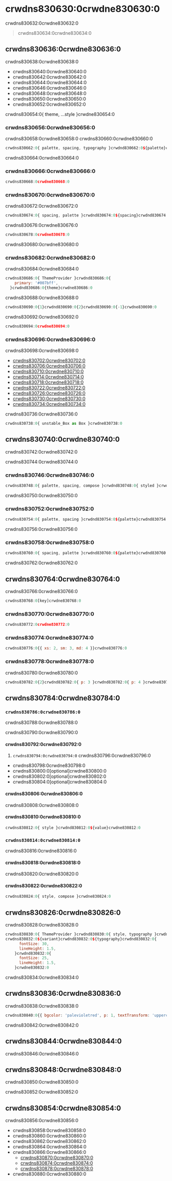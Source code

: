 # crwdns830630:0crwdne830630:0

<p class="description">crwdns830632:0crwdne830632:0</p>

> crwdns830634:0crwdne830634:0

## crwdns830636:0crwdne830636:0

crwdns830638:0crwdne830638:0

- crwdns830640:0crwdne830640:0
- crwdns830642:0crwdne830642:0
- crwdns830644:0crwdne830644:0
- crwdns830646:0crwdne830646:0
- crwdns830648:0crwdne830648:0
- crwdns830650:0crwdne830650:0
- crwdns830652:0crwdne830652:0

crwdns830654:0{ theme, ...style }crwdne830654:0

### crwdns830656:0crwdne830656:0

crwdns830658:0crwdne830658:0 crwdns830660:0crwdne830660:0

```jsx
crwdns830662:0{ palette, spacing, typography }crwdnd830662:0${palette}crwdnd830662:0${spacing}crwdnd830662:0${typography}crwdnd830662:0{ unstable_Box as Box }crwdnd830662:0{ xs: 'h6.fontSize', sm: 'h4.fontSize', md: 'h3.fontSize' }crwdnd830662:0{ xs: 2, sm: 3, md: 4}crwdne830662:0
```

crwdns830664:0crwdne830664:0

### crwdns830666:0crwdne830666:0

```jsx
crwdns830668:0crwdne830668:0
```

### crwdns830670:0crwdne830670:0

crwdns830672:0crwdne830672:0

```jsx
crwdns830674:0{ spacing, palette }crwdnd830674:0${spacing}crwdnd830674:0${palette}crwdne830674:0
```

crwdns830676:0crwdne830676:0

```jsx
crwdns830678:0crwdne830678:0
```

crwdns830680:0crwdne830680:0

### crwdns830682:0crwdne830682:0

crwdns830684:0crwdne830684:0

```jsx
crwdns830686:0{ ThemeProvider }crwdnd830686:0{
    primary: '#007bff',
  }crwdnd830686:0{theme}crwdne830686:0
```

crwdns830688:0crwdne830688:0

```jsx
crwdns830690:0{1}crwdnd830690:0{2}crwdnd830690:0{-1}crwdne830690:0
```

crwdns830692:0crwdne830692:0

```jsx
crwdns830694:0crwdne830694:0
```

### crwdns830696:0crwdne830696:0

crwdns830698:0crwdne830698:0

- [crwdns830702:0crwdne830702:0](crwdns830700:0crwdne830700:0)
- [crwdns830706:0crwdne830706:0](crwdns830704:0crwdne830704:0)
- [crwdns830710:0crwdne830710:0](crwdns830708:0crwdne830708:0)
- [crwdns830714:0crwdne830714:0](crwdns830712:0crwdne830712:0)
- [crwdns830718:0crwdne830718:0](crwdns830716:0crwdne830716:0)
- [crwdns830722:0crwdne830722:0](crwdns830720:0crwdne830720:0)
- [crwdns830726:0crwdne830726:0](crwdns830724:0crwdne830724:0)
- [crwdns830730:0crwdne830730:0](crwdns830728:0crwdne830728:0)
- [crwdns830734:0crwdne830734:0](crwdns830732:0crwdne830732:0)

crwdns830736:0crwdne830736:0

```jsx
crwdns830738:0{ unstable_Box as Box }crwdne830738:0
```

## crwdns830740:0crwdne830740:0

crwdns830742:0crwdne830742:0

crwdns830744:0crwdne830744:0

### crwdns830746:0crwdne830746:0

```jsx
crwdns830748:0{ palette, spacing, compose }crwdnd830748:0{ styled }crwdne830748:0
```

crwdns830750:0crwdne830750:0

### crwdns830752:0crwdne830752:0

```jsx
crwdns830754:0{ palette, spacing }crwdnd830754:0${palette}crwdnd830754:0${spacing}crwdne830754:0
```

crwdns830756:0crwdne830756:0

### crwdns830758:0crwdne830758:0

```jsx
crwdns830760:0{ spacing, palette }crwdnd830760:0${palette}crwdnd830760:0${spacing}crwdne830760:0
```

crwdns830762:0crwdne830762:0

## crwdns830764:0crwdne830764:0

crwdns830766:0crwdne830766:0

```js
crwdns830768:0[key]crwdne830768:0
```

### crwdns830770:0crwdne830770:0

```jsx
crwdns830772:0crwdne830772:0
```

### crwdns830774:0crwdne830774:0

```jsx
crwdns830776:0{{ xs: 2, sm: 3, md: 4 }}crwdne830776:0
```

### crwdns830778:0crwdne830778:0

crwdns830780:0crwdne830780:0

```jsx
crwdns830782:0{2}crwdnd830782:0{ p: 3 }crwdnd830782:0{ p: 4 }crwdne830782:0
```

## crwdns830784:0crwdne830784:0

### `crwdns830786:0crwdne830786:0`

crwdns830788:0crwdne830788:0

crwdns830790:0crwdne830790:0

#### crwdns830792:0crwdne830792:0

1. `crwdns830794:0crwdne830794:0` crwdns830796:0crwdne830796:0 
  - crwdns830798:0crwdne830798:0
  - crwdns830800:0[optional]crwdne830800:0
  - crwdns830802:0[optional]crwdne830802:0
  - crwdns830804:0[optional]crwdne830804:0

#### crwdns830806:0crwdne830806:0

crwdns830808:0crwdne830808:0

#### crwdns830810:0crwdne830810:0

```js
crwdns830812:0{ style }crwdnd830812:0${value}crwdne830812:0
```

### `crwdns830814:0crwdne830814:0`

crwdns830816:0crwdne830816:0

#### crwdns830818:0crwdne830818:0

crwdns830820:0crwdne830820:0

#### crwdns830822:0crwdne830822:0

```js
crwdns830824:0{ style, compose }crwdne830824:0
```

## crwdns830826:0crwdne830826:0

crwdns830828:0crwdne830828:0

```jsx
crwdns830830:0{ ThemeProvider }crwdnd830830:0{ style, typography }crwdne830830:0
crwdns830832:0${variant}crwdnd830832:0${typography}crwdnd830832:0{
      fontSize: 30,
      lineHeight: 1.5,
    }crwdnd830832:0{
      fontSize: 25,
      lineHeight: 1.5,
    }crwdne830832:0
```

crwdns830834:0crwdne830834:0

## crwdns830836:0crwdne830836:0

crwdns830838:0crwdne830838:0

```jsx
crwdns830840:0{{ bgcolor: 'palevioletred', p: 1, textTransform: 'uppercase' }}crwdne830840:0
```

crwdns830842:0crwdne830842:0

## crwdns830844:0crwdne830844:0

crwdns830846:0crwdne830846:0

## crwdns830848:0crwdne830848:0

crwdns830850:0crwdne830850:0

crwdns830852:0crwdne830852:0

## crwdns830854:0crwdne830854:0

crwdns830856:0crwdne830856:0

- crwdns830858:0crwdne830858:0
- crwdns830860:0crwdne830860:0
- crwdns830862:0crwdne830862:0
- crwdns830864:0crwdne830864:0
- crwdns830866:0crwdne830866:0 
  - [crwdns830870:0crwdne830870:0](crwdns830868:0crwdne830868:0)
  - [crwdns830874:0crwdne830874:0](crwdns830872:0crwdne830872:0)
  - [crwdns830878:0crwdne830878:0](crwdns830876:0crwdne830876:0)
- crwdns830880:0crwdne830880:0